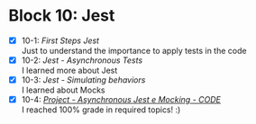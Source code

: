 # Block 10: Jest  

- [x] 10-1: _First Steps Jest_  
Just to understand the importance to apply tests in the code  
- [x] 10-2: _Jest - Asynchronous Tests_  
I learned more about Jest  
- [x] 10-3: _Jest - Simulating behaviors_  
I learned about Mocks
- [x] 10-4: _[Project - Asynchronous Jest e Mocking - CODE](https://github.com/carolbezerra-dev/trybe-projects/tree/main/1.WebDevelopment/10.Jest-Mocks-Project)_  
I reached 100% grade in required topics! :)  
